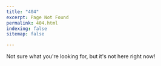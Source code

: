 ```yaml
---
title: "404"
excerpt: Page Not Found
permalink: 404.html
indexing: false
sitemap: false

---
```

Not sure what you're looking for, but it's not here right now!